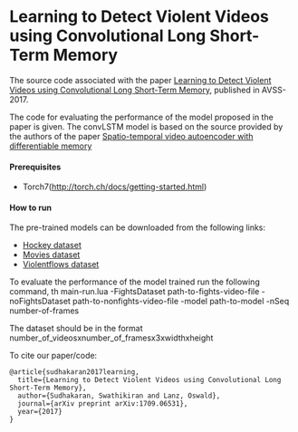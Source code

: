 # Learning to Detect Violent Videos using Convolutional Long Short-Term Memory

The source code associated with the paper [Learning to Detect Violent Videos using Convolutional Long Short-Term Memory](https://arxiv.org/abs/1709.06531), published in AVSS-2017. 

The code for evaluating the performance of the model proposed in the paper is given. The convLSTM model is based on the source provided by the authors of the paper [Spatio-temporal video autoencoder with differentiable memory](https://github.com/viorik/ConvLSTM)

#### Prerequisites
* Torch7(http://torch.ch/docs/getting-started.html)
 
#### How to run
The pre-trained models can be downloaded from the following links:
* [Hockey dataset](https://drive.google.com/open?id=0Bwd9CvJBXhj4aDVieGlUVzNaZnc)
* [Movies dataset](https://drive.google.com/open?id=0Bwd9CvJBXhj4SWNibHBUOGJHLW8)
* [Violentflows dataset](https://drive.google.com/open?id=0Bwd9CvJBXhj4NHhlQV9ZZVAxNlk)

To evaluate the performance of the model trained run the following command,
th main-run.lua -FightsDataset path-to-fights-video-file -noFightsDataset path-to-nonfights-video-file -model path-to-model -nSeq number-of-frames

The dataset should be in the format number_of_videosxnumber_of_framesx3xwidthxheight

To cite our paper/code:

```
@article{sudhakaran2017learning,
  title={Learning to Detect Violent Videos using Convolutional Long Short-Term Memory},
  author={Sudhakaran, Swathikiran and Lanz, Oswald},
  journal={arXiv preprint arXiv:1709.06531},
  year={2017}
}
```
 


